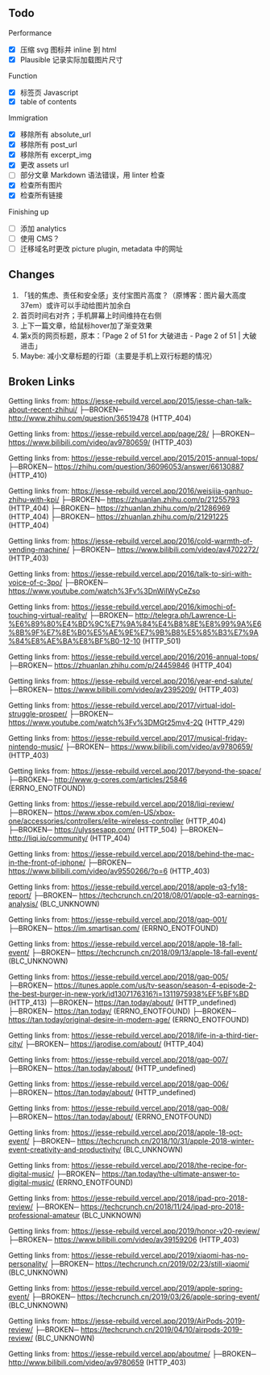 ## Todo

Performance
- [x] 压缩 svg 图标并 inline 到 html
- [x] Plausible 记录实际加载图片尺寸

Function
- [x] 标签页 Javascript
- [x] table of contents

Immigration
- [x] 移除所有 absolute_url
- [x] 移除所有 post_url
- [x] 移除所有 excerpt_img
- [x] 更改 assets url
- [ ] 部分文章 Markdown 语法错误，用 linter 检查
- [x] 检查所有图片
- [x] 检查所有链接

Finishing up
- [ ] 添加 analytics
- [ ] 使用 CMS？
- [ ] 迁移域名时更改 picture plugin, metadata 中的网址

## Changes

1. 「钱的焦虑、责任和安全感」支付宝图片高度？（原博客：图片最大高度 37em）或许可以手动给图片加余白
2. 首页时间右对齐；手机屏幕上时间维持在右侧
3. 上下一篇文章，给鼠标hover加了渐变效果
4. 第x页的网页标题，原本：「Page 2 of 51 for 大破进击 - Page 2 of 51 | 大破进击」
5. Maybe: 减小文章标题的行距（主要是手机上双行标题的情况）

## Broken Links

Getting links from: https://jesse-rebuild.vercel.app/2015/jesse-chan-talk-about-recent-zhihui/
├─BROKEN─ http://www.zhihu.com/question/36519478 (HTTP_404)

Getting links from: https://jesse-rebuild.vercel.app/page/28/
├─BROKEN─ https://www.bilibili.com/video/av9780659/ (HTTP_403)

Getting links from: https://jesse-rebuild.vercel.app/2015/2015-annual-tops/
├─BROKEN─ https://zhihu.com/question/36096053/answer/66130887 (HTTP_410)

Getting links from: https://jesse-rebuild.vercel.app/2016/weisijia-ganhuo-zhihu-with-kpi/
├─BROKEN─ https://zhuanlan.zhihu.com/p/21255793 (HTTP_404)
├─BROKEN─ https://zhuanlan.zhihu.com/p/21286969 (HTTP_404)
├─BROKEN─ https://zhuanlan.zhihu.com/p/21291225 (HTTP_404)

Getting links from: https://jesse-rebuild.vercel.app/2016/cold-warmth-of-vending-machine/
├─BROKEN─ https://www.bilibili.com/video/av4702272/ (HTTP_403)

Getting links from: https://jesse-rebuild.vercel.app/2016/talk-to-siri-with-voice-of-c-3po/
├─BROKEN─ https://www.youtube.com/watch%3Fv%3DnWiIWyCeZso

Getting links from: https://jesse-rebuild.vercel.app/2016/kimochi-of-touching-virtual-reality/
├─BROKEN─ http://telegra.ph/Lawrence-Li-%E6%89%80%E4%BD%9C%E7%9A%84%E4%B8%8E%E8%99%9A%E6%8B%9F%E7%8E%B0%E5%AE%9E%E7%9B%B8%E5%85%B3%E7%9A%84%E8%AE%BA%E8%BF%B0-12-10 (HTTP_501)

Getting links from: https://jesse-rebuild.vercel.app/2016/2016-annual-tops/
├─BROKEN─ https://zhuanlan.zhihu.com/p/24459846 (HTTP_404)

Getting links from: https://jesse-rebuild.vercel.app/2016/year-end-salute/
├─BROKEN─ https://www.bilibili.com/video/av2395209/ (HTTP_403)

Getting links from: https://jesse-rebuild.vercel.app/2017/virtual-idol-struggle-prosper/
├─BROKEN─ https://www.youtube.com/watch%3Fv%3DMGt25mv4-2Q (HTTP_429)

Getting links from: https://jesse-rebuild.vercel.app/2017/musical-friday-nintendo-music/
├─BROKEN─ https://www.bilibili.com/video/av9780659/ (HTTP_403)

Getting links from: https://jesse-rebuild.vercel.app/2017/beyond-the-space/
├─BROKEN─ http://www.g-cores.com/articles/25846 (ERRNO_ENOTFOUND)

Getting links from: https://jesse-rebuild.vercel.app/2018/liqi-review/
├─BROKEN─ https://www.xbox.com/en-US/xbox-one/accessories/controllers/elite-wireless-controller (HTTP_404)
├─BROKEN─ https://ulyssesapp.com/ (HTTP_504)
├─BROKEN─ http://liqi.io/community/ (HTTP_404)

Getting links from: https://jesse-rebuild.vercel.app/2018/behind-the-mac-in-the-front-of-iphone/
├─BROKEN─ https://www.bilibili.com/video/av9550266/?p=6 (HTTP_403)

Getting links from: https://jesse-rebuild.vercel.app/2018/apple-q3-fy18-report/
├─BROKEN─ https://techcrunch.cn/2018/08/01/apple-q3-earnings-analysis/ (BLC_UNKNOWN)

Getting links from: https://jesse-rebuild.vercel.app/2018/gap-001/
├─BROKEN─ https://im.smartisan.com/ (ERRNO_ENOTFOUND)

Getting links from: https://jesse-rebuild.vercel.app/2018/apple-18-fall-event/
├─BROKEN─ https://techcrunch.cn/2018/09/13/apple-18-fall-event/ (BLC_UNKNOWN)

Getting links from: https://jesse-rebuild.vercel.app/2018/gap-005/
├─BROKEN─ https://itunes.apple.com/us/tv-season/season-4-episode-2-the-best-burger-in-new-york/id1307176316?i=1311975938%EF%BF%BD (HTTP_413)
├─BROKEN─ https://tan.today/about/ (HTTP_undefined)
├─BROKEN─ https://tan.today/ (ERRNO_ENOTFOUND)
├─BROKEN─ https://tan.today/original-desire-in-modern-age/ (ERRNO_ENOTFOUND)

Getting links from: https://jesse-rebuild.vercel.app/2018/life-in-a-third-tier-city/
├─BROKEN─ https://jarodise.com/about/ (HTTP_404)

Getting links from: https://jesse-rebuild.vercel.app/2018/gap-007/
├─BROKEN─ https://tan.today/about/ (HTTP_undefined)

Getting links from: https://jesse-rebuild.vercel.app/2018/gap-006/
├─BROKEN─ https://tan.today/about/ (HTTP_undefined)

Getting links from: https://jesse-rebuild.vercel.app/2018/gap-008/
├─BROKEN─ https://tan.today/about/ (ERRNO_ENOTFOUND)

Getting links from: https://jesse-rebuild.vercel.app/2018/apple-18-oct-event/
├─BROKEN─ https://techcrunch.cn/2018/10/31/apple-2018-winter-event-creativity-and-productivity/ (BLC_UNKNOWN)

Getting links from: https://jesse-rebuild.vercel.app/2018/the-recipe-for-digital-music/
├─BROKEN─ https://tan.today/the-ultimate-answer-to-digital-music/ (ERRNO_ENOTFOUND)

Getting links from: https://jesse-rebuild.vercel.app/2018/ipad-pro-2018-review/
├─BROKEN─ https://techcrunch.cn/2018/11/24/ipad-pro-2018-professional-amateur (BLC_UNKNOWN)

Getting links from: https://jesse-rebuild.vercel.app/2019/honor-v20-review/
├─BROKEN─ https://www.bilibili.com/video/av39159206 (HTTP_403)

Getting links from: https://jesse-rebuild.vercel.app/2019/xiaomi-has-no-personality/
├─BROKEN─ https://techcrunch.cn/2019/02/23/still-xiaomi/ (BLC_UNKNOWN)

Getting links from: https://jesse-rebuild.vercel.app/2019/apple-spring-event/
├─BROKEN─ https://techcrunch.cn/2019/03/26/apple-spring-event/ (BLC_UNKNOWN)

Getting links from: https://jesse-rebuild.vercel.app/2019/AirPods-2019-review/
├─BROKEN─ https://techcrunch.cn/2019/04/10/airpods-2019-review/ (BLC_UNKNOWN)

Getting links from: https://jesse-rebuild.vercel.app/aboutme/
├─BROKEN─ http://www.bilibili.com/video/av9780659 (HTTP_403)
